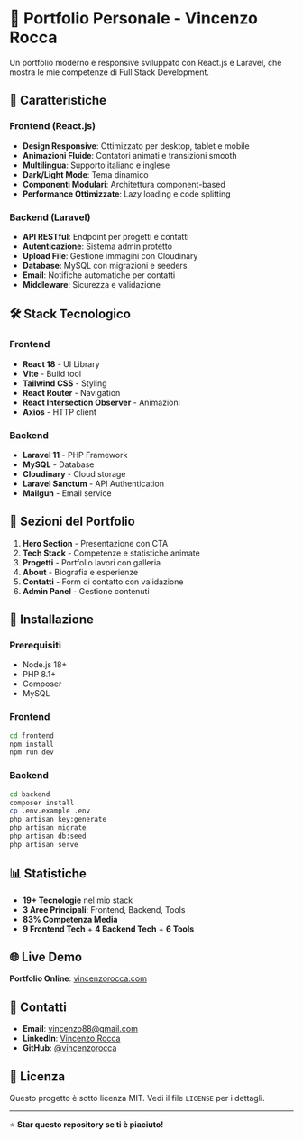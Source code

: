 # 🚀 Portfolio Personale - Vincenzo Rocca

Un portfolio moderno e responsive sviluppato con React.js e Laravel, che mostra le mie competenze di Full Stack Development.

## 🌟 Caratteristiche

### Frontend (React.js)
- **Design Responsive**: Ottimizzato per desktop, tablet e mobile
- **Animazioni Fluide**: Contatori animati e transizioni smooth
- **Multilingua**: Supporto italiano e inglese
- **Dark/Light Mode**: Tema dinamico
- **Componenti Modulari**: Architettura component-based
- **Performance Ottimizzate**: Lazy loading e code splitting

### Backend (Laravel)
- **API RESTful**: Endpoint per progetti e contatti
- **Autenticazione**: Sistema admin protetto
- **Upload File**: Gestione immagini con Cloudinary
- **Database**: MySQL con migrazioni e seeders
- **Email**: Notifiche automatiche per contatti
- **Middleware**: Sicurezza e validazione

## 🛠️ Stack Tecnologico

### Frontend
- **React 18** - UI Library
- **Vite** - Build tool
- **Tailwind CSS** - Styling
- **React Router** - Navigation
- **React Intersection Observer** - Animazioni
- **Axios** - HTTP client

### Backend
- **Laravel 11** - PHP Framework
- **MySQL** - Database
- **Cloudinary** - Cloud storage
- **Laravel Sanctum** - API Authentication
- **Mailgun** - Email service

## 📱 Sezioni del Portfolio

1. **Hero Section** - Presentazione con CTA
2. **Tech Stack** - Competenze e statistiche animate
3. **Progetti** - Portfolio lavori con galleria
4. **About** - Biografia e esperienze
5. **Contatti** - Form di contatto con validazione
6. **Admin Panel** - Gestione contenuti

## 🚀 Installazione

### Prerequisiti
- Node.js 18+
- PHP 8.1+
- Composer
- MySQL

### Frontend
```bash
cd frontend
npm install
npm run dev
```

### Backend
```bash
cd backend
composer install
cp .env.example .env
php artisan key:generate
php artisan migrate
php artisan db:seed
php artisan serve
```

## 📊 Statistiche

- **19+ Tecnologie** nel mio stack
- **3 Aree Principali**: Frontend, Backend, Tools
- **83% Competenza Media**
- **9 Frontend Tech** + **4 Backend Tech** + **6 Tools**

## 🌐 Live Demo

**Portfolio Online**: [vincenzorocca.com](https://vincenzorocca.com)

## 📧 Contatti

- **Email**: [vincenzo88@gmail.com](mailto:vincenzo88@gmail.com)
- **LinkedIn**: [Vincenzo Rocca](https://linkedin.com/in/vincenzorocca)
- **GitHub**: [@vincenzorocca](https://github.com/vincenzorocca)

## 📄 Licenza

Questo progetto è sotto licenza MIT. Vedi il file `LICENSE` per i dettagli.

---

⭐ **Star questo repository se ti è piaciuto!** 